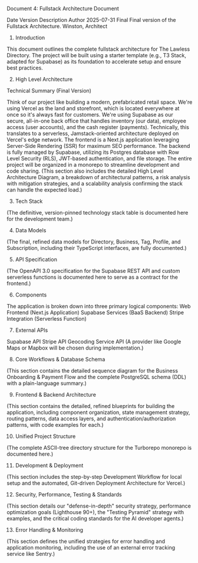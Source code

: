 Document 4: Fullstack Architecture Document

Date
Version
Description
Author
2025-07-31
Final
Final version of the Fullstack Architecture.
Winston, Architect


1. Introduction

This document outlines the complete fullstack architecture for The Lawless Directory. The project will be built using a starter template (e.g., T3 Stack, adapted for Supabase) as its foundation to accelerate setup and ensure best practices.

2. High Level Architecture


Technical Summary (Final Version)

Think of our project like building a modern, prefabricated retail space. We're using Vercel as the land and storefront, which is located everywhere at once so it's always fast for customers. We're using Supabase as our secure, all-in-one back office that handles inventory (our data), employee access (user accounts), and the cash register (payments).
Technically, this translates to a serverless, Jamstack-oriented architecture deployed on Vercel's edge network. The frontend is a Next.js application leveraging Server-Side Rendering (SSR) for maximum SEO performance. The backend is fully managed by Supabase, utilizing its Postgres database with Row Level Security (RLS), JWT-based authentication, and file storage. The entire project will be organized in a monorepo to streamline development and code sharing.
(This section also includes the detailed High Level Architecture Diagram, a breakdown of architectural patterns, a risk analysis with mitigation strategies, and a scalability analysis confirming the stack can handle the expected load.)

3. Tech Stack

(The definitive, version-pinned technology stack table is documented here for the development team.)

4. Data Models

(The final, refined data models for Directory, Business, Tag, Profile, and Subscription, including their TypeScript interfaces, are fully documented.)

5. API Specification

(The OpenAPI 3.0 specification for the Supabase REST API and custom serverless functions is documented here to serve as a contract for the frontend.)

6. Components

The application is broken down into three primary logical components:
Web Frontend (Next.js Application)
Supabase Services (BaaS Backend)
Stripe Integration (Serverless Function)

7. External APIs

Supabase API
Stripe API
Geocoding Service API (A provider like Google Maps or Mapbox will be chosen during implementation.)

8. Core Workflows & Database Schema

(This section contains the detailed sequence diagram for the Business Onboarding & Payment Flow and the complete PostgreSQL schema (DDL) with a plain-language summary.)

9. Frontend & Backend Architecture

(This section contains the detailed, refined blueprints for building the application, including component organization, state management strategy, routing patterns, data access layers, and authentication/authorization patterns, with code examples for each.)

10. Unified Project Structure

(The complete ASCII-tree directory structure for the Turborepo monorepo is documented here.)

11. Development & Deployment

(This section includes the step-by-step Development Workflow for local setup and the automated, Git-driven Deployment Architecture for Vercel.)

12. Security, Performance, Testing & Standards

(This section details our "defense-in-depth" security strategy, performance optimization goals (Lighthouse 90+), the "Testing Pyramid" strategy with examples, and the critical coding standards for the AI developer agents.)

13. Error Handling & Monitoring

(This section defines the unified strategies for error handling and application monitoring, including the use of an external error tracking service like Sentry.)
